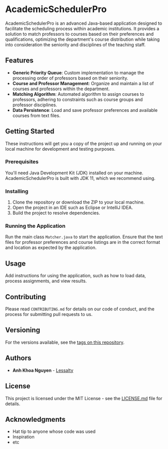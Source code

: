 # AcademicSchedulerPro

AcademicSchedulerPro is an advanced Java-based application designed to facilitate the scheduling process within academic institutions. It provides a solution to match professors to courses based on their preferences and qualifications, optimizing the department's course distribution while taking into consideration the seniority and disciplines of the teaching staff.

## Features

- **Generic Priority Queue**: Custom implementation to manage the processing order of professors based on their seniority.
- **Course and Professor Management**: Organize and maintain a list of courses and professors within the department.
- **Matching Algorithm**: Automated algorithm to assign courses to professors, adhering to constraints such as course groups and professor disciplines.
- **Data Persistence**: Load and save professor preferences and available courses from text files.

## Getting Started

These instructions will get you a copy of the project up and running on your local machine for development and testing purposes.

### Prerequisites

You'll need Java Development Kit (JDK) installed on your machine. AcademicSchedulerPro is built with JDK 11, which we recommend using.

### Installing

1. Clone the repository or download the ZIP to your local machine.
2. Open the project in an IDE such as Eclipse or IntelliJ IDEA.
3. Build the project to resolve dependencies.

### Running the Application

Run the main class `Matcher.java` to start the application. Ensure that the text files for professor preferences and course listings are in the correct format and location as expected by the application.

## Usage

Add instructions for using the application, such as how to load data, process assignments, and view results.

## Contributing

Please read `CONTRIBUTING.md` for details on our code of conduct, and the process for submitting pull requests to us.

## Versioning

For the versions available, see the [tags on this repository](https://github.com/Lessalty/AcademicSchedulerPro).

## Authors

- **Anh Khoa Nguyen**  - [Lessalty](https://github.com/Lessalty)



## License

This project is licensed under the MIT License - see the [LICENSE.md](LICENSE.md) file for details.

## Acknowledgments

- Hat tip to anyone whose code was used
- Inspiration
- etc
